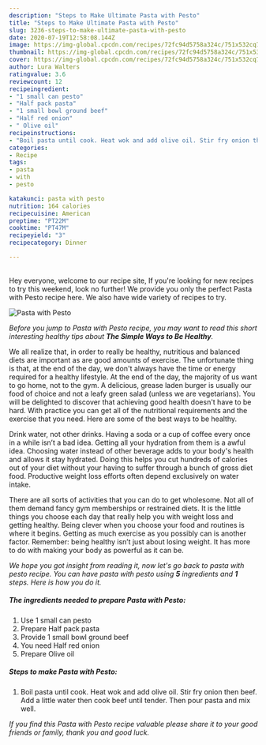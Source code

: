```yaml
---
description: "Steps to Make Ultimate Pasta with Pesto"
title: "Steps to Make Ultimate Pasta with Pesto"
slug: 3236-steps-to-make-ultimate-pasta-with-pesto
date: 2020-07-19T12:58:08.144Z
image: https://img-global.cpcdn.com/recipes/72fc94d5758a324c/751x532cq70/pasta-with-pesto-recipe-main-photo.jpg
thumbnail: https://img-global.cpcdn.com/recipes/72fc94d5758a324c/751x532cq70/pasta-with-pesto-recipe-main-photo.jpg
cover: https://img-global.cpcdn.com/recipes/72fc94d5758a324c/751x532cq70/pasta-with-pesto-recipe-main-photo.jpg
author: Lura Walters
ratingvalue: 3.6
reviewcount: 12
recipeingredient:
- "1 small can pesto"
- "Half pack pasta"
- "1 small bowl ground beef"
- "Half red onion"
- " Olive oil"
recipeinstructions:
- "Boil pasta until cook. Heat wok and add olive oil. Stir fry onion then beef. Add a little water then cook beef until tender. Then pour pasta and mix well."
categories:
- Recipe
tags:
- pasta
- with
- pesto

katakunci: pasta with pesto 
nutrition: 164 calories
recipecuisine: American
preptime: "PT22M"
cooktime: "PT47M"
recipeyield: "3"
recipecategory: Dinner

---
```

<br>
Hey everyone, welcome to our recipe site, If you're looking for new recipes to try this weekend, look no further! We provide you only the perfect Pasta with Pesto recipe here. We also have wide variety of recipes to try.
<br>


![Pasta with Pesto](https://img-global.cpcdn.com/recipes/72fc94d5758a324c/751x532cq70/pasta-with-pesto-recipe-main-photo.jpg)

<i>Before you jump to Pasta with Pesto recipe, you may want to read this short interesting healthy tips about <strong>The Simple Ways to Be Healthy</strong>.</i>

We all realize that, in order to really be healthy, nutritious and balanced diets are important as are good amounts of exercise. The unfortunate thing is that, at the end of the day, we don't always have the time or energy required for a healthy lifestyle. At the end of the day, the majority of us want to go home, not to the gym. A delicious, grease laden burger is usually our food of choice and not a leafy green salad (unless we are vegetarians). You will be delighted to discover that achieving good health doesn't have to be hard. With practice you can get all of the nutritional requirements and the exercise that you need. Here are some of the best ways to be healthy.

Drink water, not other drinks. Having a soda or a cup of coffee every once in a while isn’t a bad idea. Getting all your hydration from them is a awful idea. Choosing water instead of other beverage adds to your body's health and allows it stay hydrated. Doing this helps you cut hundreds of calories out of your diet without your having to suffer through a bunch of gross diet food. Productive weight loss efforts often depend exclusively on water intake.

There are all sorts of activities that you can do to get wholesome. Not all of them demand fancy gym memberships or restrained diets. It is the little things you choose each day that really help you with weight loss and getting healthy. Being clever when you choose your food and routines is where it begins. Getting as much exercise as you possibly can is another factor. Remember: being healthy isn’t just about losing weight. It has more to do with making your body as powerful as it can be. 


<i>We hope you got insight from reading it, now let's go back to pasta with pesto recipe. You can have pasta with pesto using <strong>5</strong> ingredients and <strong>1</strong> steps. Here is how you do it.
</i>

##### The ingredients needed to prepare Pasta with Pesto:

1. Use 1 small can pesto
1. Prepare Half pack pasta
1. Provide 1 small bowl ground beef
1. You need Half red onion
1. Prepare  Olive oil


##### Steps to make Pasta with Pesto:

1. Boil pasta until cook. Heat wok and add olive oil. Stir fry onion then beef. Add a little water then cook beef until tender. Then pour pasta and mix well.


<i>If you find this Pasta with Pesto recipe valuable please share it to your good friends or family, thank you and good luck.</i>
